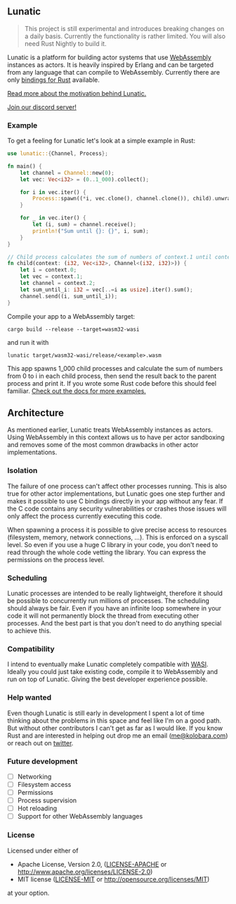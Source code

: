 ## Lunatic

> This project is still experimental and introduces breaking changes on a daily basis.
> Currently the functionality is rather limited. You will also need Rust Nightly to build it.

Lunatic is a platform for building actor systems that use [WebAssembly](https://webassembly.org/) instances as actors. It is heavily inspired by Erlang and can be targeted from any language that can compile to WebAssembly. Currently there are only [bindings for Rust](https://crates.io/crates/lunatic) available.

[Read more about the motivation behind Lunatic.](https://kolobara.com/lunatic/index.html#motivation)

[Join our discord server!](https://discord.gg/tjQx3wRt)

### Example

To get a feeling for Lunatic let's look at a simple example in Rust:

```rust
use lunatic::{Channel, Process};

fn main() {
    let channel = Channel::new(0);
    let vec: Vec<i32> = (0..1_000).collect();

    for i in vec.iter() {
        Process::spawn((*i, vec.clone(), channel.clone()), child).unwrap();
    }

    for _ in vec.iter() {
        let (i, sum) = channel.receive();
        println!("Sum until {}: {}", i, sum);
    }
}

// Child process calculates the sum of numbers of context.1 until context.0 index.
fn child(context: (i32, Vec<i32>, Channel<(i32, i32)>)) {
    let i = context.0;
    let vec = context.1;
    let channel = context.2;
    let sum_until_i: i32 = vec[..=i as usize].iter().sum();
    channel.send((i, sum_until_i));
}
```

Compile your app to a WebAssembly target:

```
cargo build --release --target=wasm32-wasi
```

and run it with

```
lunatic target/wasm32-wasi/release/<example>.wasm
```

This app spawns 1_000 child processes and calculate the sum of numbers from 0 to i in each child process,
then send the result back to the parent process and print it. If you wrote some Rust code before this should feel familiar. [Check out the docs for more examples.](https://docs.rs/lunatic/0.2.0/lunatic/)

## Architecture

As mentioned earlier, Lunatic treats WebAssembly instances as actors. Using WebAssembly in this
context allows us to have per actor sandboxing and removes some of the most common drawbacks
in other actor implementations.

### Isolation

The failure of one process can't affect other processes running. This is also true for other actor implementations, but Lunatic goes one step further and makes it possible to use C bindings directly in your app without any fear. If the C code contains any security vulnerabilities or crashes those issues will only affect the process currently executing this code.

When spawning a process it is possible to give precise access to resources (filesystem, memory, network connections, ...). This is enforced on a syscall level. So even if you use a huge C library in your code, you don't need to read through the whole code vetting the library. You can express the permissions on the process level.

### Scheduling

Lunatic processes are intended to be really lightweight, therefore it should be possible to concurrently run millions of processes. The scheduling should always be fair. Even if you have an infinite loop somewhere in your code it will not permanently block the thread from executing other processes. And the best part is that you don't need to do anything special to achieve this.

### Compatibility

I intend to eventually make Lunatic completely compatible with [WASI](https://wasi.dev/). Ideally you could just take existing code, compile it to WebAssembly and run on top of Lunatic. Giving the best developer experience possible.

### Help wanted

Even though Lunatic is still early in development I spent a lot of time thinking about the problems in this space and feel like I'm on a good path. But without other contributors I can't get as far as I would like. If you know Rust and are interested in helping out drop me an email (me@kolobara.com) or reach out on [twitter](https://twitter.com/bkolobara).

### Future development

- [ ] Networking
- [ ] Filesystem access
- [ ] Permissions
- [ ] Process supervision
- [ ] Hot reloading
- [ ] Support for other WebAssembly languages

### License

Licensed under either of

- Apache License, Version 2.0, ([LICENSE-APACHE](LICENSE-APACHE) or http://www.apache.org/licenses/LICENSE-2.0)
- MIT license ([LICENSE-MIT](LICENSE-MIT) or http://opensource.org/licenses/MIT)

at your option.
